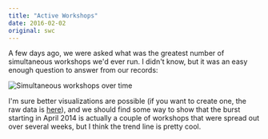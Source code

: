 ```yaml
---
title: "Active Workshops"
date: 2016-02-02
original: swc
---
```


A few days ago,
we were asked what was the greatest number of simultaneous workshops we'd ever run.
I didn't know,
but it was an easy enough question to answer from our records:

![Simultaneous workshops over time](@root/files/2016/02/active-workshops.png "Simultaneous workshops over time")

I'm sure better visualizations are possible
(if you want to create one, the raw data is [here](@root/files/2016/02/active-workshops.csv)),
and we should find some way to show that
the burst starting in April 2014 is actually a couple of workshops that were spread out over several weeks,
but I think the trend line is pretty cool.

